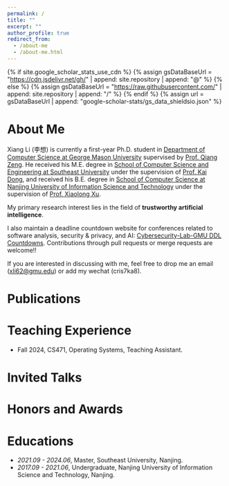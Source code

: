 ```yaml
---
permalink: /
title: ""
excerpt: ""
author_profile: true
redirect_from: 
  - /about-me
  - /about-me.html
---
```


{% if site.google_scholar_stats_use_cdn %}
{% assign gsDataBaseUrl = "https://cdn.jsdelivr.net/gh/" | append: site.repository | append: "@" %}
{% else %}
{% assign gsDataBaseUrl = "https://raw.githubusercontent.com/" | append: site.repository | append: "/" %}
{% endif %}
{% assign url = gsDataBaseUrl | append: "google-scholar-stats/gs_data_shieldsio.json" %}

<span class='anchor' id='about-me'></span>

# About Me

Xiang Li (李想) is currently a first-year Ph.D. student in [Department of Computer Science at George Mason University](https://cs.gmu.edu/)  supervised by [Prof. Qiang Zeng](https://cs.gmu.edu/~zeng/index.html). He received his M.E. degree in [School of Computer Science and Engineering at Southeast University](https://cse.seu.edu.cn/) under the supervision of [Prof. Kai Dong](https://cse.seu.edu.cn/2023/1024/c23024a469533/page.htm), and received his B.E. degree in [School of Computer Science at Nanjing University of Information Science and Technology](https://scs.nuist.edu.cn/main.htm) under the supervision of [Prof. Xiaolong Xu](https://faculty.nuist.edu.cn/xuxiaolong/en/index.htm).

My primary research interest lies in the field of **trustworthy artificial intelligence**.

I also maintain a deadline countdown website for conferences related to software analysis, security & privacy, and AI: [Cybersecurity-Lab-GMU DDL Countdowns](https://cybersecurity-lab-gmu.github.io/).
Contributions through pull requests or merge requests are welcome!!

If you are interested in discussing with me, feel free to drop me an email (xli62@gmu.edu) or add my wechat (cris7ka8).

# Publications

# Teaching Experience
- Fall 2024, CS471, Operating Systems, Teaching Assistant.

# Invited Talks

# Honors and Awards

# Educations

- *2021.09 - 2024.06*, Master, Southeast University, Nanjing. 
- *2017.09 - 2021.06*, Undergraduate, Nanjing University of Information Science and Technology, Nanjing.
